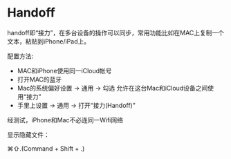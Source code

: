 # Handoff

handoff即“接力”，在多台设备的操作可以同步，常用功能比如在MAC上复制一个文本，粘贴到iPhone/iPad上。

配置方法:

* MAC和iPhone使用同一iCloud帐号
* 打开MAC的蓝牙
* Mac的系统偏好设置 -&gt; 通用 -&gt; 勾选 允许在这台Mac和iCloud设备之间使用“接力”
* 手里上设置 -&gt; 通用 -&gt; 打开“接力\(Handoff\)”

经测试，iPhone和Mac不必连同一Wifi网络



显示隐藏文件：

⌘⇧.\(Command + Shift + .\)

